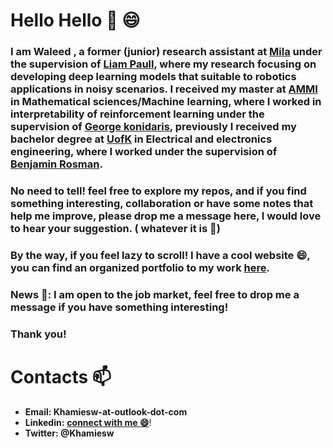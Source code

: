 # Hello Hello :wave: :smile:

### I am **Waleed** ,  a former (junior) research assistant at [Mila](https://mila.quebec/) under the supervision of [Liam Paull](https://liampaull.ca/), where my research focusing on developing deep learning models that suitable to robotics applications in noisy scenarios. I received my master at [AMMI](https://aimsammi.org/) in Mathematical sciences/Machine learning, where I worked in interpretability of reinforcement learning under the supervision of [George konidaris](http://cs.brown.edu/people/gdk/), previously I received my bachelor degree at [UofK](https://www.uofk.edu/en) in Electrical and electronics engineering, where I worked under the supervision of [Benjamin Rosman](https://www.benjaminrosman.com/).

### No need to tell! feel free to explore my repos, and if you find something interesting, collaboration or have some notes that help me improve, please drop me a message here, I would love to hear your suggestion. ( whatever it is :raised_hands:)

### By the way, if you feel lazy to scroll! I have a cool website :smile:, you can find an organized portfolio to my work [here](https://khamies.github.io/projects/).



### **News** :loudspeaker:: **I am open to the job market, feel free to drop me a message if you have something interesting!**



### Thank you!



# Contacts :mailbox:

- **Email: Khamiesw-at-outlook-dot-com** 
- **Linkedin:**  [**connect with me :smile:**](https://www.linkedin.com/in/khamiesw/)! 
- **Twitter: @Khamiesw**

